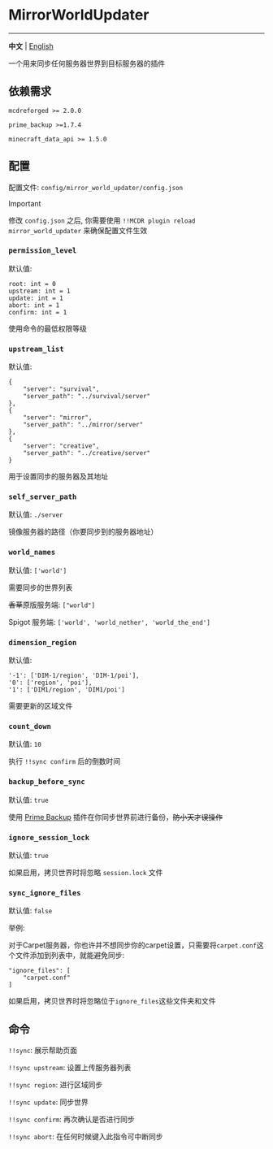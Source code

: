 # MirrorWorldUpdater

---------

**中文** | [English](./README.md)

一个用来同步任何服务器世界到目标服务器的插件

## 依赖需求

`mcdreforged >= 2.0.0`

`prime_backup >=1.7.4`

`minecraft_data_api >= 1.5.0`

## 配置

配置文件: `config/mirror_world_updater/config.json`

> [!IMPORTANT]
> 修改 `config.json` 之后, 你需要使用 `!!MCDR plugin reload mirror_world_updater` 来确保配置文件生效

### `permission_level`

默认值:
```
root: int = 0
upstream: int = 1
update: int = 1
abort: int = 1
confirm: int = 1
```

使用命令的最低权限等级

### `upstream_list`

默认值:
```
{
    "server": "survival",
    "server_path": "../survival/server"
},
{
    "server": "mirror",
    "server_path": "../mirror/server"
},
{
    "server": "creative",
    "server_path": "../creative/server"
}
```

用于设置同步的服务器及其地址

### `self_server_path`

默认值: `./server`

镜像服务器的路径（你要同步到的服务器地址）

### `world_names`

默认值: `['world']`

需要同步的世界列表

~~香草~~原版服务端: `["world"]`

Spigot 服务端: `['world', 'world_nether', 'world_the_end']`

### `dimension_region`

默认值:
```
'-1': ['DIM-1/region', 'DIM-1/poi'],
'0': ['region', 'poi'],
'1': ['DIM1/region', 'DIM1/poi']
```
需要更新的区域文件

### `count_down`

默认值: `10`

执行 `!!sync confirm` 后的倒数时间

### `backup_before_sync`

默认值: `true`

使用 [Prime Backup](https://github.com/TISUnion/PrimeBackup) 插件在你同步世界前进行备份，~~防小天才误操作~~

### `ignore_session_lock`

默认值: `true`

如果启用，拷贝世界时将忽略 `session.lock` 文件

### `sync_ignore_files`

默认值: `false`

举例:

对于Carpet服务器，你也许并不想同步你的carpet设置，只需要将`carpet.conf`这个文件添加到列表中，就能避免同步:
```
"ignore_files": [
    "carpet.conf"
]
```


如果启用，拷贝世界时将忽略位于`ignore_files`这些文件夹和文件

## 命令

`!!sync`: 展示帮助页面

`!!sync upstream`: 设置上传服务器列表

`!!sync region`: 进行区域同步

`!!sync update`: 同步世界

`!!sync confirm`: 再次确认是否进行同步

`!!sync abort`: 在任何时候键入此指令可中断同步
